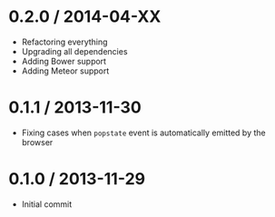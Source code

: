 0.2.0 / 2014-04-XX
===================
 * Refactoring everything
 * Upgrading all dependencies
 * Adding Bower support
 * Adding Meteor support

0.1.1 / 2013-11-30
===================
 * Fixing cases when `popstate` event is automatically emitted by the browser

0.1.0 / 2013-11-29
===================
 * Initial commit